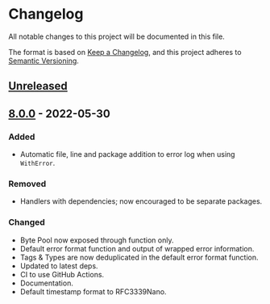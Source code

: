 # Changelog
All notable changes to this project will be documented in this file.

The format is based on [Keep a Changelog](https://keepachangelog.com/en/1.0.0/),
and this project adheres to [Semantic Versioning](https://semver.org/spec/v2.0.0.html).

## [Unreleased]

## [8.0.0] - 2022-05-30
### Added
- Automatic file, line and package addition to error log when using `WithError`.

### Removed
- Handlers with dependencies; now encouraged to be separate packages.

### Changed
- Byte Pool now exposed through function only.
- Default error format function and output of wrapped error information.
- Tags & Types are now deduplicated in the default error format function.
- Updated to latest deps.
- CI to use GitHub Actions.
- Documentation.
- Default timestamp format to RFC3339Nano.


[Unreleased]: https://github.com/go-playground/log/compare/v8.0.0...HEAD
[8.0.0]: https://github.com/go-playground/log/compare/v7.0.2...v8.0.0